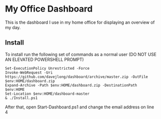 # My Office Dashboard

This is the dashboard I use in my home office for displaying an overview of my day.

## Install

To install run the following set of commands as a normal user (DO NOT USE AN ELEVATED POWERSHELL PROMPT)

```
Set-ExecutionPolicy Unrestricted -Force
Invoke-WebRequest -Uri https://github.com/davejlong/dashboard/archive/master.zip -OutFile $env:HOME/dashboard.zip
Expand-Archive -Path $env:HOME/dashboard.zip -DestinationPath $env:HOME
Set-Location $env:HOME/dashboard-master
& ./Install.ps1
```

After that, open Start-Dashboard.ps1 and change the email address on line 4
